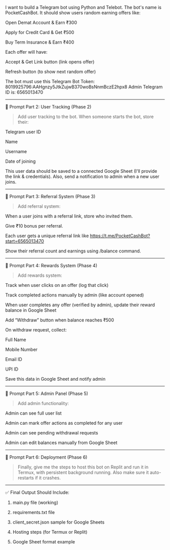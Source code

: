 I want to build a Telegram bot using Python and Telebot. The bot's name is PocketCashBot. It should show users random earning offers like:

Open Demat Account & Earn ₹300

Apply for Credit Card & Get ₹500

Buy Term Insurance & Earn ₹400


Each offer will have:

Accept & Get Link button (link opens offer)

Refresh button (to show next random offer)




The bot must use this Telegram Bot Token: 8019925796:AAHgnzy5JtkZujwB370woBsNnmBczE2hpx8
Admin Telegram ID is: 6565013470


---

🧩 Prompt Part 2: User Tracking (Phase 2)

> Add user tracking to the bot. When someone starts the bot, store their:

Telegram user ID

Name

Username

Date of joining




This user data should be saved to a connected Google Sheet (I'll provide the link & credentials). Also, send a notification to admin when a new user joins.


---

🧩 Prompt Part 3: Referral System (Phase 3)

> Add referral system:

When a user joins with a referral link, store who invited them.

Give ₹10 bonus per referral.

Each user gets a unique referral link like https://t.me/PocketCashBot?start=6565013470




Show their referral count and earnings using /balance command.


---

🧩 Prompt Part 4: Rewards System (Phase 4)

> Add rewards system:

Track when user clicks on an offer (log that click)

Track completed actions manually by admin (like account opened)

When user completes any offer (verified by admin), update their reward balance in Google Sheet

Add “Withdraw” button when balance reaches ₹500

On withdraw request, collect:

Full Name

Mobile Number

Email ID

UPI ID


Save this data in Google Sheet and notify admin





---

🧩 Prompt Part 5: Admin Panel (Phase 5)

> Add admin functionality:

Admin can see full user list

Admin can mark offer actions as completed for any user

Admin can see pending withdrawal requests

Admin can edit balances manually from Google Sheet





---

🧩 Prompt Part 6: Deployment (Phase 6)

> Finally, give me the steps to host this bot on Replit and run it in Termux, with persistent background running.
Also make sure it auto-restarts if it crashes.




---

✅ Final Output Should Include:

1. main.py file (working)


2. requirements.txt file


3. client_secret.json sample for Google Sheets


4. Hosting steps (for Termux or Replit)


5. Google Sheet format example
